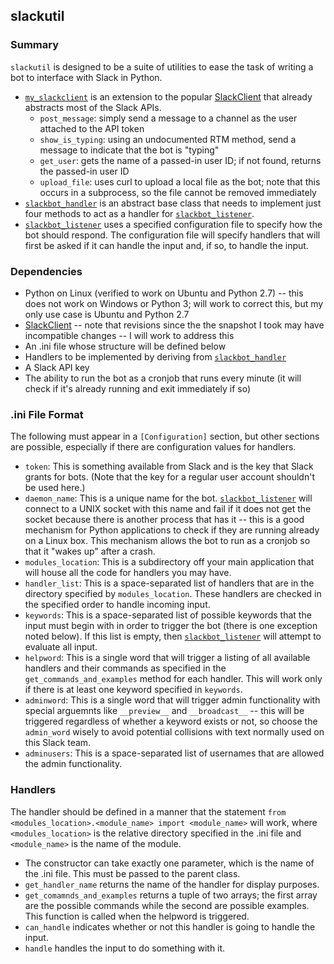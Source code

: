 ## slackutil

### Summary

`slackutil` is designed to be a suite of utilities to ease the task of writing a bot to interface with Slack in Python.

* [`my_slackclient`](my_slackclient.py) is an extension to the popular [SlackClient](https://github.com/slackhq/python-slackclient/tree/master/slackclient) that already abstracts most of the Slack APIs.
  * `post_message`: simply send a message to a channel as the user attached to the API token
  * `show_is_typing`: using an undocumented RTM method, send a message to indicate that the bot is "typing"
  * `get_user`: gets the name of a passed-in user ID; if not found, returns the passed-in user ID
  * `upload_file`: uses curl to upload a local file as the bot; note that this occurs in a subprocess, so the file cannot be removed immediately
* [`slackbot_handler`](slackbot_Handler.py) is an abstract base class that needs to implement just four methods to act as a handler for [`slackbot_listener`](slackbot_listener.py).
* [`slackbot_listener`](slackbot_listener.py) uses a specified configuration file to specify how the bot should respond.  The configuration file will specify handlers that will first be asked if it can handle the input and, if so, to handle the input.

### Dependencies

* Python on Linux (verified to work on Ubuntu and Python 2.7) -- this does not work on Windows or Python 3; will work to correct this, but my only use case is Ubuntu and Python 2.7
* [SlackClient](https://github.com/slackhq/python-slackclient/tree/master/slackclient) -- note that revisions since the the snapshot I took may have incompatible changes -- I will work to address this
* An .ini file whose structure will be defined below
* Handlers to be implemented by deriving from [`slackbot_handler`](slackbot_Handler.py)
* A Slack API key
* The ability to run the bot as a cronjob that runs every minute (it will check if it's already running and exit immediately if so)

### .ini File Format

The following must appear in a `[Configuration]` section, but other sections are possible, especially if there are configuration values for handlers.

* `token`: This is something available from Slack and is the key that Slack grants for bots.  (Note that the key for a regular user account shouldn't be used here.)
* `daemon_name`: This is a unique name for the bot.  [`slackbot_listener`](slackbot_listener.py) will connect to a UNIX socket with this name and fail if it does not get the socket because there is another process that has it -- this is a good mechanism for Python applications to check if they are running already on a Linux box.  This mechanism allows the bot to run as a cronjob so that it "wakes up" after a crash.
* `modules_location`: This is a subdirectory off your main application that will house all the code for handlers you may have.
* `handler_list`: This is a space-separated list of handlers that are in the directory specified by `modules_location`.  These handlers are checked in the specified order to handle incoming input.
* `keywords`: This is a space-separated list of possible keywords that the input must begin with in order to trigger the bot (there is one exception noted below).  If this list is empty, then [`slackbot_listener`](slackbot_listener.py) will attempt to evaluate all input.
* `helpword`: This is a single word that will trigger a listing of all available handlers and their commands as specified in the `get_commands_and_examples` method for each handler.  This will work only if there is at least one keyword specified in `keywords`.
* `adminword`: This is a single word that will trigger admin functionality with special arguemnts like `__preview__` and `__broadcast__` -- this will be triggered regardless of whether a keyword exists or not, so choose the `admin_word` wisely to avoid potential collisions with text normally used on this Slack team.
* `adminusers`: This is a space-separated list of usernames that are allowed the admin functionality.

### Handlers

The handler should be defined in a manner that the statement `from <modules_location>.<module_name> import <module_name>` will work, where `<modules_location>` is the relative directory specified in the .ini file and `<module_name>` is the name of the module.

* The constructor can take exactly one parameter, which is the name of the .ini file.  This must be passed to the parent class.
* `get_handler_name` returns the name of the handler for display purposes.
* `get_comamnds_and_examples` returns a tuple of two arrays; the first array are the possible commands while the second are possible examples.  This function is called when the helpword is triggered.
* `can_handle` indicates whether or not this handler is going to handle the input.
* `handle` handles the input to do something with it.
